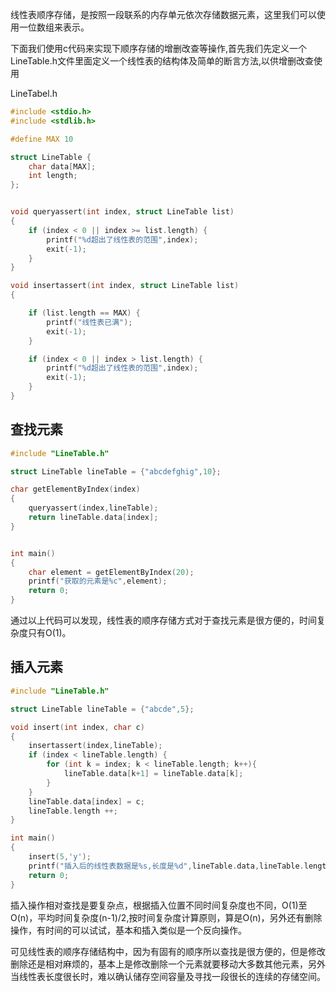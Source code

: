 
线性表顺序存储，是按照一段联系的内存单元依次存储数据元素，这里我们可以使用一位数组来表示。

下面我们使用c代码来实现下顺序存储的增删改查等操作,首先我们先定义一个LineTable.h文件里面定义一个线性表的结构体及简单的断言方法,以供增删改查使用

<!-- more -->


LineTabel.h
```c
#include <stdio.h>
#include <stdlib.h>

#define MAX 10

struct LineTable {
    char data[MAX];
    int length;
};


void queryassert(int index, struct LineTable list)
{
    if (index < 0 || index >= list.length) {
        printf("%d超出了线性表的范围",index);
        exit(-1);
    }
}

void insertassert(int index, struct LineTable list)
{

    if (list.length == MAX) {
        printf("线性表已满");
        exit(-1);
    }

    if (index < 0 || index > list.length) {
        printf("%d超出了线性表的范围",index);
        exit(-1);
    }
}
```

## 查找元素
```c
#include "LineTable.h"

struct LineTable lineTable = {"abcdefghig",10};

char getElementByIndex(index)
{
    queryassert(index,lineTable);
    return lineTable.data[index];
}


int main()
{
    char element = getElementByIndex(20);
    printf("获取的元素是%c",element);
    return 0;
}
```
通过以上代码可以发现，线性表的顺序存储方式对于查找元素是很方便的，时间复杂度只有O(1)。

## 插入元素

```c
#include "LineTable.h"

struct LineTable lineTable = {"abcde",5};

void insert(int index, char c)
{
    insertassert(index,lineTable);
    if (index < lineTable.length) {
        for (int k = index; k < lineTable.length; k++){
            lineTable.data[k+1] = lineTable.data[k];
        }
    }
    lineTable.data[index] = c;
    lineTable.length ++;
}

int main()
{
    insert(5,'y');
    printf("插入后的线性表数据是%s,长度是%d",lineTable.data,lineTable.length);
    return 0;
}
```
插入操作相对查找是要复杂点，根据插入位置不同时间复杂度也不同，O(1)至O(n)，平均时间复杂度(n-1)/2,按时间复杂度计算原则，算是O(n)，另外还有删除操作，有时间的可以试试，基本和插入类似是一个反向操作。

可见线性表的顺序存储结构中，因为有固有的顺序所以查找是很方便的，但是修改删除还是相对麻烦的，基本上是修改删除一个元素就要移动大多数其他元素，另外当线性表长度很长时，难以确认储存空间容量及寻找一段很长的连续的存储空间。